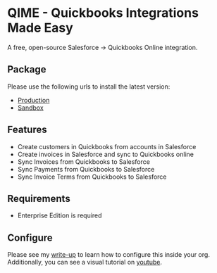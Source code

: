 # QIME - Quickbooks Integrations Made Easy

A free, open-source Salesforce -> Quickbooks Online integration.

## Package

Please use the following urls to install the latest version:
- [Production](https://login.salesforce.com/packaging/installPackage.apexp?p0=04tDo000000YKbr&isdtp=p1)
- [Sandbox](https://test.salesforce.com/packaging/installPackage.apexp?p0=04tDo000000YKbr&isdtp=p1)

## Features

- Create customers in Quickbooks from accounts in Salesforce
- Create invoices in Salesforce and sync to Quickbooks online
- Sync Invoices from Quickbooks to Salesforce
- Sync Payments from Quickbooks to Salesforce
- Sync Invoice Terms from Quickbooks to Salesforce

## Requirements

- Enterprise Edition is required

## Configure

Please see my [write-up](https://g2technologies.com/blogs/learn/supercharge-your-salesforce-qbo-integration-today) to learn how to configure this inside your org. Additionally, you can see a visual tutorial on [youtube]().
